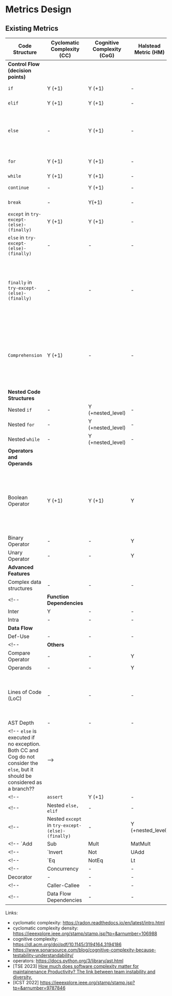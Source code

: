 # Metrics Design

## Existing Metrics 

| Code Structure | Cyclomatic Complexity (CC) | Cognitive Complexity (CoG) | Halstead Metric (HM) | Comments | 
|--|--|--|--|--|
| **Control Flow (decision points)** |
| `if` | Y (+1) | Y (+1) | - | An `if` is a single desicion. |
| `elif` | Y (+1) | Y (+1) | - | `elif` adds a decision. |
| `else` | - | Y (+1) | - | CC considers the decision is made at `if` and `else` does not increase decisions. |
| `for` | Y (+1) | Y (+1) | - | A desicion at the start of the loop. |
| `while` | Y (+1) | Y (+1) | - | |
| `continue` | - | Y (+1) | - | We should add `continue`. |
| `break` | - | Y(+1) | - | We should add `break`. | 
| `except` in `try-except-(else)-(finally)` | Y (+1) | Y (+1) | - | `except` adds a conditional path. |
| `else` in `try-except-(else)-(finally)` | - | - | - | 
| `finally` in `try-except-(else)-(finally)` | - | - | - | `finally` is always executed after `try` no matter if there's exception. We should not count it since no new branch created. |
| `Comprehension` | Y (+1) | - | - | A `list/set/dict` comprehension of generator expression is equivalent to a `for` loop. CoG ignores this, but we should add it. |
| **Nested Code Structures** |
| Nested `if` | - | Y (+nested_level) | - | |
| Nested `for` | - | Y (+nested_level) | - | |
| Nested `while` | - | Y (+nested_level) | - | |
| **Operators and Operands** |
| Boolean Operator | Y (+1) | Y (+1) | Y | `and` and `or` adds decision points. But some other operators (e.g., below `not`, `in`) also add decision points, why not include them?? |
| Binary Operator | - | - | Y |
| Unary Operator | - | - | Y  |
| **Advanced Features** |
| Complex data structures | - | - | - | |
<!-- | **Function Dependencies** |
| Inter | Y | - | - | |
| Intra | - | - | - | |
| **Data Flow** |
| Def-Use| - | - | - | | -->
<!-- | **Others** |
| Compare Operator | - | - | Y |
| Operands | - | - | Y | |
| Lines of Code (LoC) | - | - | - | CC and CoG are function-level, CC will increase one for each function definition. |
| AST Depth | - | - | - | | -->
<!-- `else` is executed if no exception. Both CC and Cog do not consider the `else`, but it should be considered as a branch?? |  -->
<!-- | `assert` | Y (+1) | - | - | CC considers it as an equally conditional statement. | -->
<!-- | Nested `else, elif` | - | - | - | Nested level already added at the `if` | -->
<!-- | Nested `except` in `try-except-(else)-(finally)` | - | Y (+nested_level) | - | | -->
 <!-- `Add | Sub | Mult | MatMult | Div | Mod | Pow | LShift | RShift | BitOr | BitXor | BitAnd | FloorDiv`  | -->
<!-- | `Invert | Not | UAdd | USub` | -->
<!-- | `Eq | NotEq | Lt | LtE | Gt | GtE | Is | IsNot | In | NotIn` | -->
<!-- | Concurrency | - | - | - | |
| Decorator | - | - | - | | -->
<!-- | Caller-Callee | - | - | - | | -->
<!-- | Data Flow Dependencies | - | - | - | | -->
Links:
- cyclomatic complexity: https://radon.readthedocs.io/en/latest/intro.html
- cyclomatic complexity density: https://ieeexplore.ieee.org/stamp/stamp.jsp?tp=&arnumber=106988
- cognitive complexity: https://dl.acm.org/doi/pdf/10.1145/3194164.3194186
- https://www.sonarsource.com/blog/cognitive-complexity-because-testability-understandability/
- operators: https://docs.python.org/3/library/ast.html
- [TSE 2023] [How much does software complexity matter for maintainenance Productivity? The link between team instability and diversity.](https://ieeexplore.ieee.org/stamp/stamp.jsp?tp=&arnumber=9953033)
- [ICST 2022] https://ieeexplore.ieee.org/stamp/stamp.jsp?tp=&arnumber=9787846
